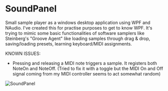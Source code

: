 # SoundPanel
Small sample player as a windows desktop application using WPF and NAudio. I've created this for practise purposes to get to know WPF.
It's trying to mimic some basic functionalities of software samplers like Steinberg's "Groove Agent" like loading samples through drag & drop,
saving/loading presets, learning keyboard/MIDI assignments.

KNOWN ISSUES:
- Pressing and releasing a MIDI note triggers a sample. It registers both NoteOn and NoteOff.
  (Tried to fix it with a toggle but the MIDI On and Off signal coming from my MIDI controller seems to act somewhat random)


![SoundPanel](https://user-images.githubusercontent.com/86891215/157722383-205ce72b-1bf3-40fd-9d21-4d38cf9397f5.jpg)
